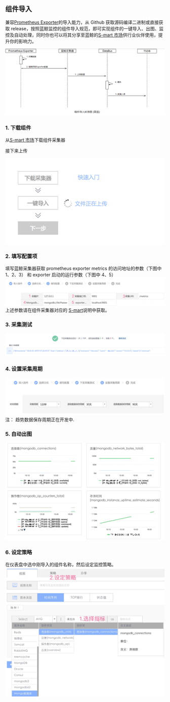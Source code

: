 ## 组件导入
兼容[Prometheus Exporter](https://prometheus.io/docs/instrumenting/exporters/)的导入能力，从 Github 获取源码编译二进制或直接获取 release，按照蓝鲸监控的组件导入规范，即可实现组件的一键导入、出图、监控及自动处理，同时你也可以将其分享至蓝鲸的[S-mart 市场](http://bk.tencent.com/s-mart/market)供行业伙伴使用，提升你的影响力。

![exporter_timing_graph](../../media/exporter_timing_graph.png)


### 1. 下载组件
从[S-mart 市场](http://bk.tencent.com/s-mart/market)下载组件采集器

接下来上传

![import_component-w356](../../media/import_component.png)

### 2. 填写配置项

填写蓝鲸采集器获取 prometheus exporter metrics 的访问地址的参数（下图中 1、2、3） 和 exporter 启动的运行参数（下图中 4、5）
![](../../media/config_schema.jpg)
上述参数请在组件采集器对应的 [S-mart](http://bk.tencent.com/s-mart/market)说明中获取。

### 3. 采集测试
![](../../media/collection_test.jpg)
### 4. 设置采集周期

![](../../media/collection_policy_set.jpg)
注： 趋势数据保存周期正在开发中.

### 5. 自动出图

![](../../media/component_graph.jpg)
### 6. 设定策略

在仪表盘中选中刚导入的组件名称，然后设定监控策略。
![-w705](../../media/component_monitor_policy.jpg)
